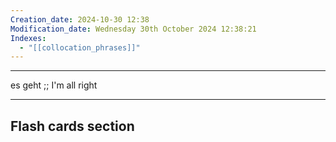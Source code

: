 ```yaml
---
Creation_date: 2024-10-30 12:38
Modification_date: Wednesday 30th October 2024 12:38:21
Indexes:
  - "[[collocation_phrases]]"
---
```


----

es geht ;; I'm all right
<!--SR:!2024-11-11,3,250-->



















---
## Flash cards section
